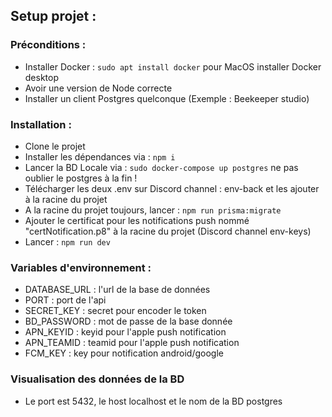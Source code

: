## Setup projet : 

### Préconditions : 
- Installer Docker : `sudo apt install docker` pour MacOS installer Docker desktop
- Avoir une version de Node correcte
- Installer un client Postgres quelconque (Exemple : Beekeeper studio)

### Installation : 
- Clone le projet
- Installer les dépendances via : `npm i`
- Lancer la BD Locale via : `sudo docker-compose up postgres` ne pas oublier le postgres à la fin !
- Télécharger les deux .env sur Discord channel : env-back et les ajouter à la racine du projet
- A la racine du projet toujours, lancer : `npm run prisma:migrate`
- Ajouter le certificat pour les notifications push nommé "certNotification.p8" à la racine du projet (Discord channel env-keys)
- Lancer : `npm run dev`

### Variables d'environnement : 
- DATABASE_URL : l'url de la base de données
- PORT : port de l'api
- SECRET_KEY : secret pour encoder le token
- BD_PASSWORD : mot de passe de la base donnée
- APN_KEYID : keyid pour l'apple push notification
- APN_TEAMID : teamid pour l'apple push notification
- FCM_KEY : key pour notification android/google

### Visualisation des données de la BD
- Le port est 5432, le host localhost et le nom de la BD postgres



